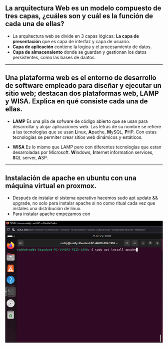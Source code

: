 ## La arquitectura Web es un modelo compuesto de tres capas, ¿cuáles son y cuál es  la función de cada una de ellas?
- La arquitectura web se divide en 3 capas lógicas: **La capa de presentación** que es capa de interfaz y capa de usuario.
- **Capa de aplicación** contiene la logica y el procesamiento de datos.
- **Capa de almacenaiento** donde se guardan y gestionan los datos persistentes, como las bases de daatos.

---

## Una plataforma web es el entorno de desarrollo de software empleado para  diseñar y ejecutar un sitio web; destacan dos plataformas web, LAMP y WISA. Explica en qué consiste cada una de ellas.

- **LAMP** Es una pila de sofware de código abierto que se usan para desarrollar y alojar aplicaciones web. Las letras de su nombre se refiere a las tecnologías que se usan **L**inux, **A**pache, **M**ySQL, **P**HP. Con estas tecnologias se permiter crear sitios web dinámicos y estáticos.

- **WISA** Es lo mismo que LAMP pero con diferentes tecnologías que estan desarroladas por Microsoft. **W**indows, **I**nternet information services, **S**QL server, **A**SP. 

---

## Instalación de apache en ubuntu con una máquina virtual en proxmox.

- Después de instalar el sistema operativo hacemos sudo apt update && upgrade, no solo para instalar apache si no como ritual cada vez que instales una distribución de linux.
- Para instalar apache empezamos con 


![alt text](image.png)